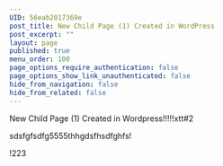 ```yaml
---
UID: 56eab2017369e
post_title: New Child Page (1) Created in WordPress
post_excerpt: ""
layout: page
published: true
menu_order: 100
page_options_require_authentication: false
page_options_show_link_unauthenticated: false
hide_from_navigation: false
hide_from_related: false
---
```

New Child Page (1) Created in Wordpress!!!!!xtt#2

sdsfgfsdfg5555thhgdsfhsdfghfs!

!223